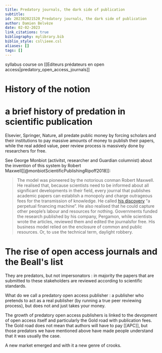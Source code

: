 ```yaml
---
title: Predatory journals, the dark side of publication
subtitle:
id: 202302021520_Predatory journals, the dark side of publication
author: Damien Belvèze
date: 02-02-2023
link_citations: true
bibliography: mylibrary.bib
biblio_style: csl\ieee.csl
aliases: []
tags: []
---
```


syllabus course on [[Editeurs prédateurs en open access|predatory_open_access_journals]]

# History of the notion

# a brief history of predation in scientific publication

Elsevier, Springer, Nature, all predate public money by forcing scholars and their institutions to pay massive amounts of money to publish their papers, while the real added value, peer review process is massively done by researchers for free.

See George Monbiot (activitst, researcher and Guardian columnist) about the invention of this system by Robert Maxwell[[@monbiotScientificPublishingRipoff2018]]:


> The model was pioneered by the notorious conman Robert Maxwell. He realised that, because scientists need to be informed about all significant developments in their field, every journal that publishes academic papers can establish a monopoly and charge outrageous fees for the transmission of knowledge. He called [his discovery](https://www.theguardian.com/science/2017/jun/27/profitable-business-scientific-publishing-bad-for-science) “a perpetual financing machine”. He also realised that he could capture other people’s labour and resources for nothing. Governments funded the research published by his company, Pergamon, while scientists wrote the articles, reviewed them and edited the journalsfor free. His business model relied on the enclosure of common and public resources. Or, to use the technical term, daylight robbery.


# The rise of open access journals and the Beall's list


They are predators, but not impersonators : in majority the papers that are submitted to these stakeholders are reviewed according to scientific standards.

What do we call a predatory open access publisher : a publisher who pretends to act as a real publisher (by running a true peer reviewing process), but does not and just takes your money. 

The growth of predatory open access publishers is linked to the devopment of open access itself and particularly the Gold road with publication fees. 
The Gold road does not mean that authors will have to pay [[APC]], but those predators we have mentioned above have made people understand that it was usually the case. 

A new market emerged and with it a new genre of crooks. 



